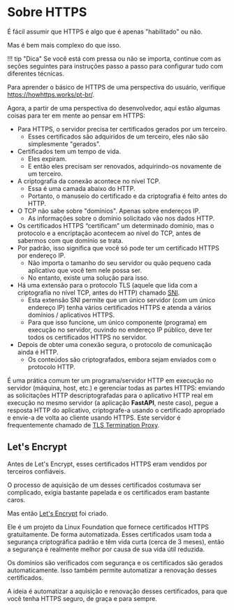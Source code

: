 # Sobre HTTPS

É fácil assumir que HTTPS é algo que é apenas "habilitado" ou não.

Mas é bem mais complexo do que isso.

!!! tip "Dica"
    Se você está com pressa ou não se importa, continue com as seções seguintes para instruções passo a passo para configurar tudo com diferentes técnicas.

Para aprender o básico de HTTPS de uma perspectiva do usuário, verifique <a href="https://howhttps.works/pt-br/" class="external-link" target="_blank">https://howhttps.works/pt-br/</a>.

Agora, a partir de uma perspectiva do desenvolvedor, aqui estão algumas coisas para ter em mente ao pensar em HTTPS:

* Para HTTPS, o servidor precisa ter certificados gerados por um terceiro.
    * Esses certificados são adquiridos de um terceiro, eles não são simplesmente "gerados".
* Certificados tem um tempo de vida.
    * Eles expiram.
    * E então eles precisam ser renovados, adquirindo-os novamente de um terceiro.
* A criptografia da conexão acontece no nível TCP.
    * Essa é uma camada abaixo do HTTP.
    * Portanto, o manuseio do certificado e da criptografia é feito antes do HTTP.
* O TCP não sabe sobre "domínios". Apenas sobre endereços IP.
    * As informações sobre o domínio solicitado vão nos dados HTTP.
* Os certificados HTTPS “certificam” um determinado domínio, mas o protocolo e a encriptação acontecem ao nível do TCP, antes de sabermos com que domínio se trata.
* Por padrão, isso significa que você só pode ter um certificado HTTPS por endereço IP.
    * Não importa o tamanho do seu servidor ou quão pequeno cada aplicativo que você tem nele possa ser.
    * No entanto, existe uma solução para isso.
* Há uma extensão para o protocolo TLS (aquele que lida com a criptografia no nível TCP, antes do HTTP) chamado <a href="https://en.wikipedia.org/wiki/Server_Name_Indication" class="external-link" target="_blank"><abbr title="Server Name Indication">SNI</abbr></a>.
    * Esta extensão SNI permite que um único servidor (com um único endereço IP) tenha vários certificados HTTPS e atenda a vários domínios / aplicativos HTTPS.
    * Para que isso funcione, um único componente (programa) em execução no servidor, ouvindo no endereço IP público, deve ter todos os certificados HTTPS no servidor.
* Depois de obter uma conexão segura, o protocolo de comunicação ainda é HTTP.
    * Os conteúdos são criptografados, embora sejam enviados com o protocolo HTTP.

É uma prática comum ter um programa/servidor HTTP em execução no servidor (máquina, host, etc.) e gerenciar todas as partes HTTPS: enviando as solicitações HTTP descriptografadas para o aplicativo HTTP real em execução no mesmo servidor (a aplicação **FastAPI**, neste caso), pegue a resposta HTTP do aplicativo, criptografe-a usando o certificado apropriado e envie-a de volta ao cliente usando HTTPS. Este servidor é frequentemente chamado de <a href="https://en.wikipedia.org/wiki/TLS_termination_proxy" class="external-link" target="_blank">TLS Termination Proxy</a>.

## Let's Encrypt

Antes de Let's Encrypt, esses certificados HTTPS eram vendidos por terceiros confiáveis.

O processo de aquisição de um desses certificados costumava ser complicado, exigia bastante papelada e os certificados eram bastante caros.

Mas então <a href="https://letsencrypt.org/" class="external-link" target="_blank">Let's Encrypt</a> foi criado.

Ele é um projeto da Linux Foundation que fornece certificados HTTPS gratuitamente. De forma automatizada. Esses certificados usam toda a segurança criptográfica padrão e têm vida curta (cerca de 3 meses), então a segurança é realmente melhor por causa de sua vida útil reduzida.

Os domínios são verificados com segurança e os certificados são gerados automaticamente. Isso também permite automatizar a renovação desses certificados.

A ideia é automatizar a aquisição e renovação desses certificados, para que você tenha HTTPS seguro, de graça e para sempre.
